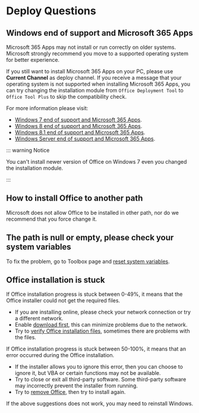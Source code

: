 # Deploy Questions

## Windows end of support and Microsoft 365 Apps

Microsoft 365 Apps may not install or run correctly on older systems. Microsoft strongly recommend you move to a supported operating system for better experience.

If you still want to install Microsoft 365 Apps on your PC, please use **Current Channel** as deploy channel. If you receive a message that your operating system is not supported when installing Microsoft 365 Apps, you can try changing the installation module from `Office Deployment Tool` to `Office Tool Plus` to skip the compatibility check.

For more information please visit:

- [Windows 7 end of support and Microsoft 365 Apps](https://docs.microsoft.com/en-us/deployoffice/endofsupport/windows-7-support).
- [Windows 8 end of support and Microsoft 365 Apps](https://docs.microsoft.com/en-us/deployoffice/endofsupport/windows-8-support).
- [Windows 8.1 end of support and Microsoft 365 Apps](https://docs.microsoft.com/en-us/deployoffice/endofsupport/windows-81-support).
- [Windows Server end of support and Microsoft 365 Apps](https://docs.microsoft.com/en-us/deployoffice/endofsupport/windows-server-support).

::: warning Notice

You can't install newer version of Office on Windows 7 even you changed the installation module.

:::

## How to install Office to another path

Microsoft does not allow Office to be installed in other path, nor do we recommend that you force change it.

## The path is null or empty, please check your system variables

To fix the problem, go to Toolbox page and [reset system variables](/toolbox/windows.md#reset-system-variables).

## Office installation is stuck

If Office installation progress is stuck between 0-49%, it means that the Office installer could not get the required files.

- If you are installing online, please check your network connection or try a different network.
- Enable [download first](/deploy/README.md#download-first), this can minimize problems due to the network.
- Try to [verify Office installation files](/deploy/settings/basic.md#installation-files), sometimes there are problems with the files.

If Office installation progress is stuck between 50-100%, it means that an error occurred during the Office installation.

- If the installer allows you to ignore this error, then you can choose to ignore it, but VBA or certain functions may not be available.
- Try to close or exit all third-party software. Some third-party software may incorrectly prevent the installer from running.
- Try to [remove Office](/toolbox/office.md#remove-office), then try to install again.

If the above suggestions does not work, you may need to reinstall Windows.

